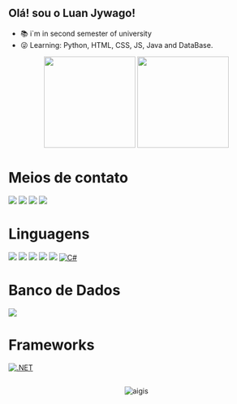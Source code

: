 ## Olá! sou o Luan Jywago!



- 📚 i`m in second semester of university
- 😜 Learning: Python, HTML, CSS, JS, Java and DataBase.


<div align="center">
  <img height="180cm" src="https://github-readme-stats.vercel.app/api?username=LuanJywago&show_icons=true&theme=chartreuse-dark"/>
  <img height="180cm" src="https://github-readme-stats.vercel.app/api/top-langs/?username=LuanJywago&layout=compact&langs_count=16&theme=chartreuse-dark"/>
</div>

##

<h1>Meios de contato</h1>
<a href="https://www.instagram.com/jywago._/" target="_blank"><img src="https://img.shields.io/badge/-Instagram-%23E4405F?style=for-the-badge&logo=instagram&logoColor=white" target="_blank"></a>
<a href="https://www.linkedin.com/in/luan-jywago-8269ba298/" target="_blank"><img src="https://img.shields.io/badge/LinkedIn-0077B5?style=for-the-badge&logo=linkedin&logoColor=white" target="_blank"><a/>
<a href="#" target="_blank"><img src="https://img.shields.io/badge/Discord-%237289DA.svg?&style=for-the-badge&logo=discord&logoColor=white" target="_blank"></a>
<a href="https://x.com/Jywago_" target="_blank"><img src="https://img.shields.io/badge/X-000000.svg?style=for-the-badge&logo=x&logoColor=white" target="_blank"></a>

<h1>Linguagens</h1>
<a href="#" target="_blank"><img src="https://img.shields.io/badge/HTML5-E34F26.svg?style=for-the-badge&logo=html5&logoColor=white" target="_blank"></a>
<a href="#" target="_blank"><img src="https://img.shields.io/badge/CSS3-1572B6.svg?style=for-the-badge&logo=css3&logoColor=white" target="_blank"></a>
<a href="#" target="_blank"><img src="https://img.shields.io/badge/JavaScript-F7DF1E.svg?style=for-the-badge&logo=javascript&logoColor=black" target="_blank"></a>
<a href="#" target="_blank"><img src="https://img.shields.io/badge/Java-007396.svg?style=for-the-badge&logo=java&logoColor=white" target="_blank"></a>
<a href="#" target="_blank"><img src="https://img.shields.io/badge/Python-3776AB.svg?style=for-the-badge&logo=python&logoColor=white" target="_blank"></a>
<a href="#" target="_blank"><img src="https://img.shields.io/badge/C%23-239120?style=for-the-badge&logo=c-sharp&logoColor=white" alt="C#" /></a>



<h1>Banco de Dados</h1>
<a href="#" target="_blank"><img src="https://img.shields.io/badge/MySQL-4479A1.svg?style=for-the-badge&logo=mysql&logoColor=white"target="_blank"></a>

<h1>Frameworks</h1>
<a href="#" target="_blank"><img src="https://img.shields.io/badge/.NET-512BD4?style=for-the-badge&logo=dot-net&logoColor=white" alt=".NET" /></a>

##

<div align="center">
  <img alaing=center alt="aigis" src="https://imgur.com/pwuZqq4.gif"/>
</div>
